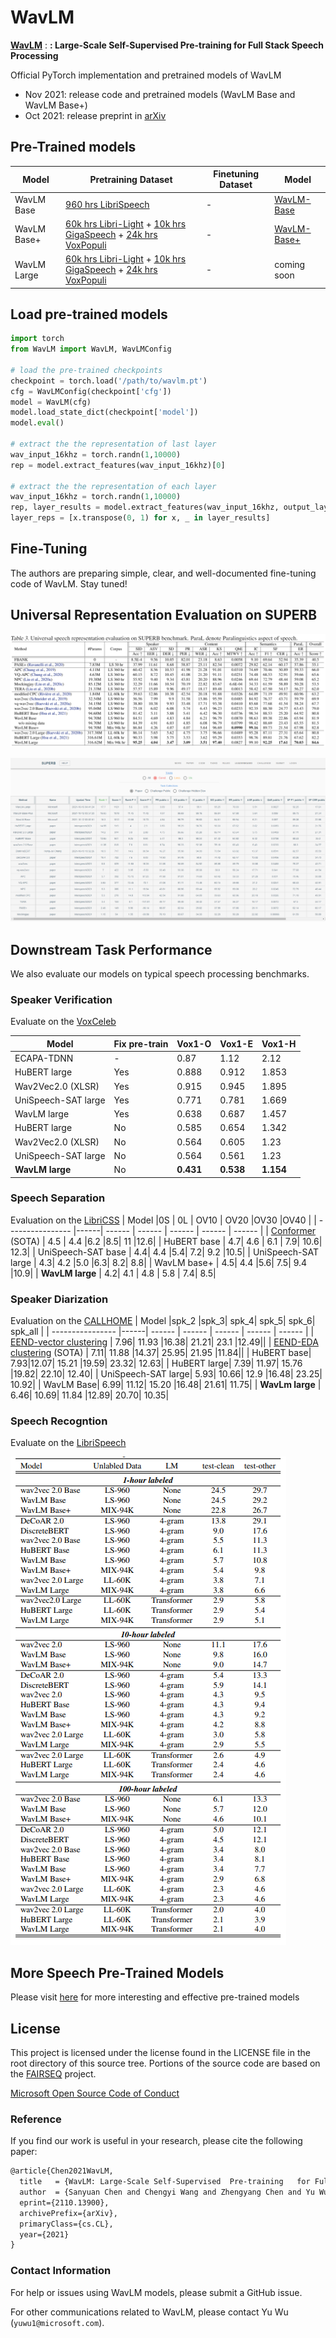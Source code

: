 
# WavLM

<!--**Pre-trained models for speech related tasks**-->


 [**WavLM**](https://arxiv.org/pdf/2110.13900.pdf) : **: Large-Scale Self-Supervised  Pre-training  for Full Stack Speech Processing**

Official PyTorch implementation and pretrained models of WavLM

- Nov 2021: release code and pretrained models (WavLM Base and WavLM Base+)
- Oct 2021: release preprint in [arXiv](https://arxiv.org/pdf/2110.13900.pdf)

## Pre-Trained models
Model | Pretraining Dataset | Finetuning Dataset | Model
|---|---|---|---
WavLM Base |  [960 hrs LibriSpeech](http://www.openslr.org/12)| -  | [WavLM-Base](https://drive.google.com/file/d/19-C7SMQvEFAYLG5uc47NX_MY03JCbI4x/view?usp=sharing)
WavLM Base+ | [60k hrs Libri-Light](https://github.com/facebookresearch/libri-light) + [10k hrs GigaSpeech](https://github.com/SpeechColab/GigaSpeech) + [24k hrs VoxPopuli](https://github.com/facebookresearch/voxpopuli/tree/main)| -  | [WavLM-Base+](https://drive.google.com/file/d/1H-er_Ag7KxFyB74tqguoymC7_mxQuxtS/view?usp=sharing)
WavLM Large | [60k hrs Libri-Light](https://github.com/facebookresearch/libri-light) + [10k hrs GigaSpeech](https://github.com/SpeechColab/GigaSpeech) + [24k hrs VoxPopuli](https://github.com/facebookresearch/voxpopuli/tree/main)| -  | coming soon

## Load pre-trained models

```python
import torch
from WavLM import WavLM, WavLMConfig

# load the pre-trained checkpoints
checkpoint = torch.load('/path/to/wavlm.pt')
cfg = WavLMConfig(checkpoint['cfg'])
model = WavLM(cfg)
model.load_state_dict(checkpoint['model'])
model.eval()

# extract the the representation of last layer
wav_input_16khz = torch.randn(1,10000)
rep = model.extract_features(wav_input_16khz)[0]

# extract the the representation of each layer
wav_input_16khz = torch.randn(1,10000)
rep, layer_results = model.extract_features(wav_input_16khz, output_layer=model.cfg.encoder_layers, ret_layer_results=True)[0]
layer_reps = [x.transpose(0, 1) for x, _ in layer_results]
```


## Fine-Tuning 
The authors are preparing simple, clear, and well-documented fine-tuning code of WavLM. Stay tuned!

## Universal Representation Evaluation on SUPERB 
![alt text](SUPERB_Results.png)

![alt text](screenshot.png)
## Downstream Task Performance 
We also evaluate our models on typical speech processing benchmarks.
### Speaker Verification

Evaluate on the [VoxCeleb](https://www.robots.ox.ac.uk/~vgg/data/voxceleb/#:~:text=VoxCeleb%20is%20an%20audio%2Dvisual,interview%20videos%20uploaded%20to%20YouTube)

| Model         |Fix pre-train| Vox1-O | Vox1-E     | Vox1-H         |
| ------------- |------------- | ---------- | ---------- | ---------- |
| ECAPA-TDNN   | - | 0.87     | 1.12  | 2.12   |
| HuBERT large  | Yes|  0.888	|0.912|	1.853 |
| Wav2Vec2.0 (XLSR)| Yes | 0.915|	0.945	|1.895|
| UniSpeech-SAT large | Yes | 0.771	| 0.781|	1.669|
| WavLM large | Yes | 0.638	| 0.687|	1.457|
| HuBERT large | No| 0.585|	0.654	|1.342|   
| Wav2Vec2.0 (XLSR) | No| 0.564|	0.605	|1.23|   
| UniSpeech-SAT large | No | 0.564 | 0.561| 1.23 |
| **WavLM large** | No | **0.431** | **0.538**| **1.154** |



### Speech Separation

Evaluation on the [LibriCSS](https://github.com/chenzhuo1011/libri_css)
| Model         |0S | 0L | OV10     |      OV20     |OV30 |OV40 |
| ---------------- |------| ------ | ------ | ------ | ------ | ------ |
| [Conformer](https://ieeexplore.ieee.org/abstract/document/9413423/) (SOTA)   | 4.5	| 4.4	|6.2	|8.5|	11	|12.6|
| HuBERT base | 4.7|	4.6	| 6.1 | 7.9|	10.6|	12.3|
| UniSpeech-SAT base | 4.4|	4.4	|5.4|	7.2|	9.2	|10.5|
| UniSpeech-SAT large | 4.3|	4.2	|5.0	|6.3|	8.2|	8.8|
| WavLM base+ | 4.5|	4.4	|5.6|	7.5|	9.4	|10.9|
| **WavLM large** | 4.2| 4.1	| 4.8	| 5.8 |	7.4|	8.5|


### Speaker Diarization

Evaluation on the [CALLHOME](https://arxiv.org/pdf/1909.06247.pdf)
| Model         |spk_2	|spk_3|	spk_4|	spk_5|	spk_6|	spk_all |
| ---------------- |------| ------ | ------ | ------ | ------ | ------ |
| [EEND-vector clustering](https://arxiv.org/pdf/2105.09040.pdf)   | 7.96|	11.93	|16.38|	21.21|	23.1	|12.49||
| [EEND-EDA clustering](https://arxiv.org/abs/2107.01545) (SOTA)  | 7.11|	11.88 |14.37|	25.95|	21.95	|11.84||
| HuBERT base| 7.93|12.07|	15.21	|19.59|	23.32|	12.63|
| HuBERT large| 7.39|	11.97|	15.76	|19.82|	22.10|	12.40|
| UniSpeech-SAT large| 5.93|	10.66|	12.9	|16.48|	23.25|	10.92|
| WavLM Base| 6.99|	11.12|	15.20	|16.48|	21.61|	11.75|
| **WavLm large** | 6.46|	10.69|	11.84	|12.89|	20.70|	10.35|

### Speech Recogntion
Evaluate on the [LibriSpeech](https://www.openslr.org/12)

![alt text](ASR.PNG)


## More Speech Pre-Trained  Models
Please visit [here](https://github.com/microsoft/UniSpeech) for more interesting and effective pre-trained models

## License
This project is licensed under the license found in the LICENSE file in the root directory of this source tree.
Portions of the source code are based on the [FAIRSEQ](https://github.com/pytorch/fairseq) project.

[Microsoft Open Source Code of Conduct](https://opensource.microsoft.com/codeofconduct)


### Reference
If you find our work is useful in your research, please cite the following paper:
``` latex
@article{Chen2021WavLM,
  title   = {WavLM: Large-Scale Self-Supervised  Pre-training   for Full Stack Speech Processing},
  author  = {Sanyuan Chen and Chengyi Wang and Zhengyang Chen and Yu Wu and Shujie Liu and Zhuo Chen and Jinyu Li and Naoyuki Kanda and Takuya Yoshioka and Xiong Xiao and Jian Wu and Long Zhou and Shuo Ren and Yanmin Qian and Yao Qian and Jian Wu and Michael Zeng and Furu Wei},
  eprint={2110.13900},
  archivePrefix={arXiv},
  primaryClass={cs.CL},
  year={2021}
}
```
### Contact Information

For help or issues using WavLM models, please submit a GitHub issue.

For other communications related to  WavLM, please contact Yu Wu (`yuwu1@microsoft.com`).
